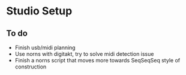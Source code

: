 # Studio Setup

## To do

- Finish usb/midi planning
- Use norns with digitakt, try to solve midi detection issue
- Finish a norns script that moves more towards SeqSeqSeq style of construction
